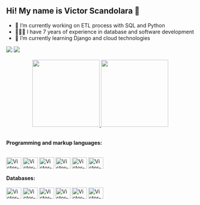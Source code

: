 ## Hi! My name is Victor Scandolara 👋

- 🔭 I’m currently working on ETL process with SQL and Python
- 👨🏼‍💻 I have 7 years of experience in database and software development
- 🌱 I’m currently learning Django and cloud technologies

<div> 
  <a href = "mailto:victor.scandolara@gmail.com"><img src="https://img.shields.io/badge/-Gmail-%23333?style=for-the-badge&logo=gmail" target="_blank"></a>
  <a href="https://www.linkedin.com/in/victor-scandolara" target="_blank"><img src="https://img.shields.io/badge/-LinkedIn-%230077B5?style=for-the-badge&logo=linkedin" target="_blank"></a> 
</div><br>

<div align="center">
  <a href="https://github.com/VictoDS">
  <img height="180em" src="https://github-readme-stats.vercel.app/api?username=VictoDS&show_icons=true&theme=dark&include_all_commits=true&count_private=true"/>
  <img height="180em" src="https://github-readme-stats.vercel.app/api/top-langs/?username=VictoDS&layout=compact&langs_count=7&theme=dark"/></a>
</div><br>

<b>Programming and markup languages:</b>
<div style="display: inline_block"><br>
  <img align="center" alt="Victor-Python" height="30" width="40" src="https://cdn.jsdelivr.net/gh/devicons/devicon/icons/python/python-original.svg">
  <img align="center" alt="Victor-PHP" height="30" width="40" src="https://cdn.jsdelivr.net/gh/devicons/devicon/icons/php/php-plain.svg">
  <img align="center" alt="Victor-Java" height="30" width="40" src="https://cdn.jsdelivr.net/gh/devicons/devicon/icons/java/java-original.svg">
  <img align="center" alt="Victor-HTML" height="30" width="40" src="https://cdn.jsdelivr.net/gh/devicons/devicon/icons/html5/html5-plain.svg">
  <img align="center" alt="Victor-CSS" height="30" width="40" src="https://cdn.jsdelivr.net/gh/devicons/devicon/icons/css3/css3-plain.svg">
  <img align="center" alt="Victor-Js" height="30" width="40" src="https://cdn.jsdelivr.net/gh/devicons/devicon/icons/javascript/javascript-plain.svg">
</div><br>
<b>Databases:</b>
<div style="display: inline_block"><br>
  <img align="center" alt="Victor-Oracle" height="30" width="40" src="https://cdn.jsdelivr.net/gh/devicons/devicon/icons/oracle/oracle-original.svg">
  <img align="center" alt="Victor-MySQL" height="30" width="40" src="https://cdn.jsdelivr.net/gh/devicons/devicon/icons/mysql/mysql-original.svg">
  <img align="center" alt="Victor-Postgres" height="30" width="40" src="https://cdn.jsdelivr.net/gh/devicons/devicon/icons/postgresql/postgresql-plain.svg">
  <img align="center" alt="Victor-SQLServer" height="30" width="40" src="https://cdn.jsdelivr.net/gh/devicons/devicon/icons/microsoftsqlserver/microsoftsqlserver-plain.svg">
  <img align="center" alt="Victor-SQLite" height="30" width="40" src="https://cdn.jsdelivr.net/gh/devicons/devicon/icons/sqlite/sqlite-original.svg">
  <img align="center" alt="Victor-Firebase" height="30" width="40" src="https://cdn.jsdelivr.net/gh/devicons/devicon/icons/firebase/firebase-plain.svg">
</div>
